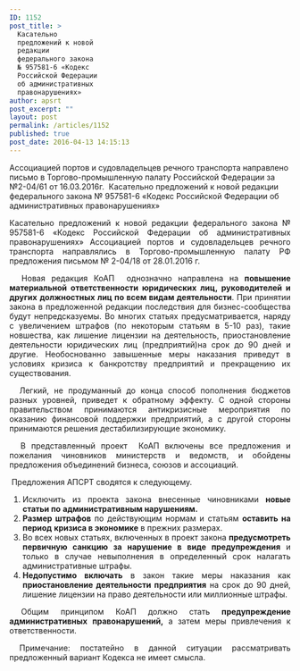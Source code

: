 ```yaml
---
ID: 1152
post_title: >
  Касательно
  предложений к новой
  редакции
  федерального закона
  № 957581-6 «Кодекс
  Российской Федерации
  об административных
  правонарушениях»
author: apsrt
post_excerpt: ""
layout: post
permalink: /articles/1152
published: true
post_date: 2016-04-13 14:15:13
---
```

Ассоциацией портов и судовладельцев речного транспорта направлено письмо в Торгово-промышленную палату Российской Федерации за №2-04/61 от 16.03.2016г.  Касательно предложений к новой редакции федерального закона № 957581-6 «Кодекс Российской Федерации об административных правонарушениях»
<p style="text-align: justify;">Касательно предложений к новой редакции федерального закона № 957581-6 «Кодекс Российской Федерации об административных правонарушениях» Ассоциацией портов и судовладельцев речного транспорта направлялись в Торгово-промышленную палату РФ предложения письмом № 2-04/18 от 28.01.2016 г.</p>
<p style="text-align: justify;">  Новая редакция КоАП  однозначно направлена на <strong>повышение материальной ответственности юридических лиц, руководителей и других</strong> <strong>должностных лиц по всем видам деятельности</strong>. При принятии закона в предложенной редакции последствия для бизнес-сообщества будут непредсказуемы. Во многих статьях предусматривается, наряду с увеличением штрафов (по некоторым статьям в 5-10 раз), такие новшества, как лишение лицензии на деятельность, приостановление деятельности юридических лиц (предприятий)на срок до 90 дней и другие. Необоснованно завышенные меры наказания приведут в условиях кризиса к банкротству предприятий и прекращению их существования.</p>
<p style="text-align: justify;">  Легкий, не продуманный до конца способ пополнения бюджетов разных уровней, приведет к обратному эффекту. С одной стороны правительством принимаются антикризисные мероприятия по оказанию финансовой поддержки предприятий, а с другой стороны принимаются решения дестабилизирующие экономику.</p>
<p style="text-align: justify;">  В представленный проект  КоАП включены все предложения и пожелания чиновников министерств и ведомств, и обойдены предложения объединений бизнеса, союзов и ассоциаций.</p>
<p style="text-align: justify;"> Предложения АПСРТ сводятся к следующему.</p>
<ol style="text-align: justify;">
	<li>Исключить из проекта закона внесенные чиновниками <strong>новые статьи по</strong> <strong>административным нарушениям.</strong></li>
	<li><strong>Размер штрафов</strong> по действующим нормам и статьям <strong>оставить на период</strong> <strong>кризиса в экономике</strong> в прежних размерах.</li>
	<li>Во всех новых статьях, включенных в проект закона <strong>предусмотреть первичную санкцию за нарушение в виде предупреждения</strong> и только в случае невыполнения в определенный срок налагать административные штрафы.</li>
	<li><strong>Недопустимо включать</strong> в закон такие меры наказания как <strong>приостановление деятельности предприятия</strong> на срок до 90 дней, лишение лицензии на право деятельности или миллионные штрафы.</li>
</ol>
<p style="text-align: justify;"> Общим принципом КоАП должно стать <strong>предупреждение административных</strong> <strong>правонарушений,</strong> а затем меры привлечения к ответственности.</p>
<p style="text-align: justify;"> Примечание: постатейно в данной ситуации рассматривать предложенный вариант Кодекса не имеет смысла.</p>